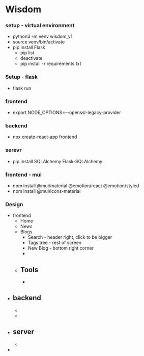 # Wisdom

### setup - virtual environment
- python3 -m venv wisdom_v1
- source venv/bin/activate
- pip install Flask
    - pip list
    - deactivate
    - pip install -r requirements.txt

### Setup - flask
- flask run

### frontend
- export NODE_OPTIONS=--openssl-legacy-provider

### backend
- npx create-react-app frontend

### serevr
- pip install SQLAlchemy Flask-SQLAlchemy

### frontend - mui
- npm install @mui/material @emotion/react @emotion/styled
- npm install @mui/icons-material





### Design
- frontend
    - Home
    - News
    - Blogs
        - Search - header right, click to be bigger
        - Tags tree - rest of screen
        - New Blog - bottom right corner
        - 
    - Tools
        - 
        - 
- backend
    - 
    - 
    - 
- server
    - 
    - 
- 